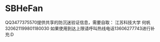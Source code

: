 # SBHeFan
QQ3477375570提供共享的防沉迷验证信息，需要自取： 江苏科技大学 何帆 320621199801180030 如果使用到达上限请呼叫热线电话13606277743进行补充:D

